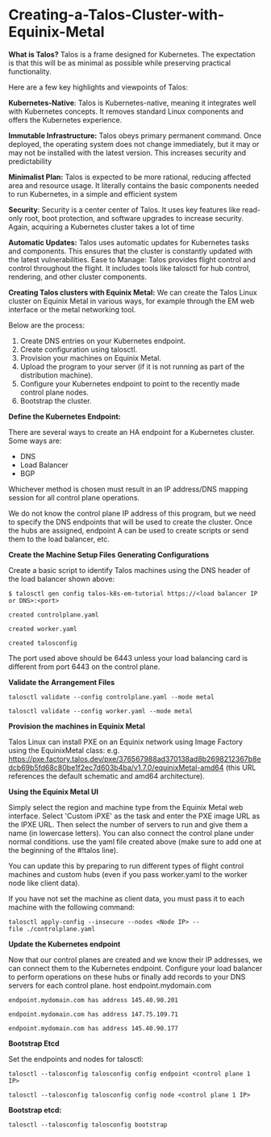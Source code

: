 # Creating-a-Talos-Cluster-with-Equinix-Metal

**What is Talos?**
Talos is a frame designed for Kubernetes. The expectation is that this will be as minimal as possible while preserving practical functionality.

Here are a few key highlights and viewpoints of Talos:

**Kubernetes-Native**: Talos is Kubernetes-native, meaning it integrates well with Kubernetes concepts. It removes standard Linux components and offers the Kubernetes experience.

**Immutable Infrastructure:** Talos obeys primary permanent command. Once deployed, the operating system does not change immediately, but it may or may not be installed with the latest version. This increases security and predictability

**Minimalist Plan:** Talos is expected to be more rational, reducing affected area and resource usage. It literally contains the basic components needed to run Kubernetes, in a simple and efficient system

**Security**: Security is a center center of Talos. It uses key features like read-only root, boot protection, and software upgrades to increase security. Again, acquiring a Kubernetes cluster takes a lot of time

**Automatic Updates:** Talos uses automatic updates for Kubernetes tasks and components. This ensures that the cluster is constantly updated with the latest vulnerabilities.
Ease to Manage: Talos provides flight control and control throughout the flight. It includes tools like talosctl for hub control, rendering, and other cluster components.

**Creating Talos clusters with Equinix Metal:**
We can create the Talos Linux cluster on Equinix Metal in various ways, for example through the EM web interface  or the metal networking tool.

Below are the process:

1. Create DNS entries on your Kubernetes endpoint.
2. Create configuration using talosctl.
3. Provision your machines on Equinix Metal.
4. Upload the program to your server (if it is not running as part of the distribution machine).
5. Configure your Kubernetes endpoint to point to the recently made control plane nodes.
6. Bootstrap the cluster.
   
**Define the Kubernetes Endpoint:**

There are several ways to create an HA endpoint for a Kubernetes cluster. Some ways are:

* DNS
* Load Balancer
* BGP

Whichever method is chosen must result in an IP address/DNS mapping session for all control plane operations.

We do not know the control plane IP address of this program, but we need to specify the DNS endpoints that will be used to create the cluster. Once the hubs are assigned, endpoint A can be used to create scripts or send them to the load balancer, etc.

**Create the Machine Setup Files**
**Generating Configurations**

Create a basic script to identify Talos machines using the DNS header of the load balancer shown above:

```
$ talosctl gen config talos-k8s-em-tutorial https://<load balancer IP or DNS>:<port>

created controlplane.yaml

created worker.yaml

created talosconfig
```

The port used above should be 6443 unless your load balancing card is different from port 6443 on the control plane.

**Validate the Arrangement Files**

```
talosctl validate --config controlplane.yaml --mode metal

talosctl validate --config worker.yaml --mode metal
```

**Provision the machines in Equinix Metal**

Talos Linux can install PXE on an Equinix network using Image Factory using the EquinixMetal class: e.g. https://pxe.factory.talos.dev/pxe/376567988ad370138ad8b2698212367b8edcb69b5fd68c80be1f2ec7d603b4ba/v1.7.0/equinixMetal-amd64 (this URL references the default schematic and amd64 architecture).

**Using the Equinix Metal UI**

Simply select the region and machine type from the Equinix Metal web interface. Select 'Custom iPXE' as the task and enter the PXE image URL as the IPXE URL. Then select the number of servers to run and give them a name (in lowercase letters). You can also connect the control plane under normal conditions. use the yaml file created above (make sure to add one at the beginning of the #!talos line).

You can update this by preparing to run different types of flight control machines and custom hubs (even if you pass worker.yaml to the worker node like client data).

If you have not set the machine as client data, you must pass it to each machine with the following command:

```
talosctl apply-config --insecure --nodes <Node IP> --file ./controlplane.yaml
```

**Update the Kubernetes endpoint**

Now that our control planes are created and we know their IP addresses, we can connect them to the Kubernetes endpoint. Configure your load balancer to perform operations on these hubs or finally add records to your DNS servers for each control plane.
host endpoint.mydomain.com

```
endpoint.mydomain.com has address 145.40.90.201

endpoint.mydomain.com has address 147.75.109.71

endpoint.mydomain.com has address 145.40.90.177
```

**Bootstrap Etcd**

Set the endpoints and nodes for talosctl:
```
talosctl --talosconfig talosconfig config endpoint <control plane 1 IP>

talosctl --talosconfig talosconfig config node <control plane 1 IP>
```

**Bootstrap etcd:**
```
talosctl --talosconfig talosconfig bootstrap
```
